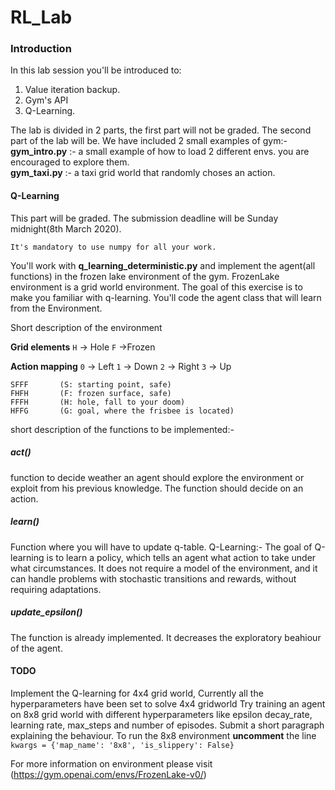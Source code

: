 
# RL_Lab
### Introduction
In this lab session you'll be introduced to:
1) Value iteration backup.
2) Gym's API
3) Q-Learning.

The lab is divided in 2 parts, the first part will not be graded. The second part of the lab will be.
We have included 2 small examples of gym:- <br>
**gym_intro.py** :- a small example of how to load 2 different envs. you are encouraged to explore them. <br>
**gym_taxi.py** :- a taxi grid world that randomly choses an action. 

#### Q-Learning
This part will be graded. The submission deadline will be Sunday midnight(8th March 2020). 
<br>

```
It's mandatory to use numpy for all your work.
```

You'll work with **q_learning_deterministic.py** and implement the agent(all functions) in the frozen lake environment of the gym. FrozenLake environment is a grid world environment. The goal of this exercise is to make you familiar with q-learning. You'll code the agent class that will learn from the Environment.

Short description of the environment

**Grid elements**
`H` -> Hole
`F` ->Frozen

**Action mapping**
`0` -> Left
`1` -> Down
`2` -> Right
`3` -> Up

```
SFFF       (S: starting point, safe)
FHFH       (F: frozen surface, safe)
FFFH       (H: hole, fall to your doom)
HFFG       (G: goal, where the frisbee is located)
```

short description of the functions to be implemented:-

##### act()
function to decide weather an agent should explore the environment or exploit from his previous knowledge. The function should decide on an action.

##### learn()
Function where you will have to update q-table.
Q-Learning:- The goal of Q-learning is to learn a policy, which tells an agent what action to take under what circumstances. It does not require a model of the environment, and it can handle problems with stochastic transitions and rewards, without requiring adaptations.

##### update_epsilon()
The function is already implemented. It decreases the exploratory beahiour of the agent.

#### TODO

Implement the Q-learning for 4x4 grid world, Currently all the hyperparameters have been set to solve  4x4 gridworld
Try training an agent on 8x8 grid world with different hyperparameters like epsilon decay_rate, learning rate, max_steps and number of episodes. Submit a short paragraph explaining the behaviour. 
To run the 8x8 environment **uncomment** the line 
`kwargs = {'map_name': '8x8', 'is_slippery': False}`


For more information on environment please visit (https://gym.openai.com/envs/FrozenLake-v0/)
